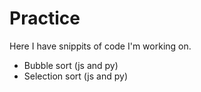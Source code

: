 # Practice
Here I have snippits of code I'm working on.

* Bubble sort (js and py)
* Selection sort (js and py)
